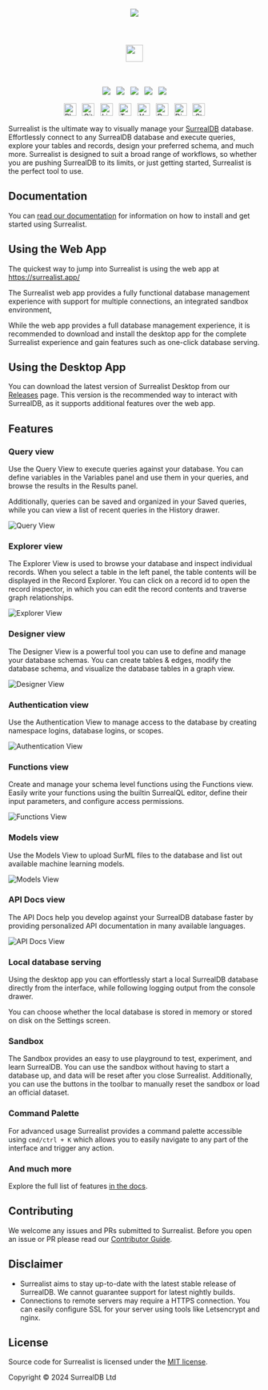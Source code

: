 <br>

<div align="center">
	<img src=".github/images/banner.png">
</div>

<br>

<h1 align="center">
  <a href="https://surrealdb.com/docs/surrealist"><img src=".github/images/logo-text.png" height="34"></a>
</h1>

<br> 
<p align="center">
    <a href="https://surrealdb.com/discord"><img src="https://img.shields.io/discord/902568124350599239?label=discord&style=flat-square&color=5a66f6"></a>
    &nbsp;
    <a href="https://twitter.com/surrealdb"><img src="https://img.shields.io/badge/twitter-follow_us-1d9bf0.svg?style=flat-square"></a>
    &nbsp;
    <a href="https://dev.to/surrealdb"><img src="https://img.shields.io/badge/dev-join_us-86f7b7.svg?style=flat-square"></a>
    &nbsp;
    <a href="https://www.linkedin.com/company/surrealdb/"><img src="https://img.shields.io/badge/linkedin-connect_with_us-0a66c2.svg?style=flat-square"></a>
    &nbsp;
    <a href="https://www.youtube.com/channel/UCjf2teVEuYVvvVC-gFZNq6w"><img src="https://img.shields.io/badge/youtube-subscribe-ff0000.svg?style=flat-square"></a>
</p>

<p align="center">
    <a href="https://surrealdb.com/blog"><img height="25" src=".github/images/social/blog.svg" alt="Blog"></a>
    &nbsp;
    <a href="https://github.com/surrealdb/surrealdb"><img height="25" src=".github/images/social/github.svg" alt="Github	"></a>
    &nbsp;
    <a href="https://www.linkedin.com/company/surrealdb/"><img height="25" src=".github/images/social/linkedin.svg" alt="LinkedIn"></a>
    &nbsp;
    <a href="https://twitter.com/surrealdb"><img height="25" src=".github/images/social/twitter.svg" alt="Twitter"></a>
    &nbsp;
    <a href="https://www.youtube.com/channel/UCjf2teVEuYVvvVC-gFZNq6w"><img height="25" src=".github/images/social/youtube.svg" alt="Youtube"></a>
    &nbsp;
    <a href="https://dev.to/surrealdb"><img height="25" src=".github/images/social/dev.svg" alt="Dev"></a>
    &nbsp;
    <a href="https://surrealdb.com/discord"><img height="25" src=".github/images/social/discord.svg" alt="Discord"></a>
    &nbsp;
    <a href="https://stackoverflow.com/questions/tagged/surrealdb"><img height="25" src=".github/images/social/stack-overflow.svg" alt="StackOverflow"></a>
</p>

Surrealist is the ultimate way to visually manage your [SurrealDB](https://surrealdb.com/) database. Effortlessly connect to any SurrealDB database and execute queries, explore your tables and records, design your preferred schema, and much more. Surrealist is designed to suit a broad range of workflows, so whether you are pushing SurrealDB to its limits, or just getting started, Surrealist is the perfect tool to use.

## Documentation
You can [read our documentation](https://surrealdb.com/docs/surrealist) for information on how to install and get started using Surrealist.

## Using the Web App
The quickest way to jump into Surrealist is using the web app at https://surrealist.app/

The Surrealist web app provides a fully functional database management experience with support for multiple connections, an integrated sandbox environment, 

While the web app provides a full database management experience, it is recommended to download and install the desktop app for the complete Surrealist experience and gain features such as one-click database serving.

## Using the Desktop App
You can download the latest version of Surrealist Desktop from our [Releases](https://github.com/surrealdb/surrealist/releases) page. This version is the recommended way to interact with SurrealDB, as it supports additional features over the web app.

## Features

### Query view
Use the Query View to execute queries against your database. You can define variables in the Variables panel and use them in your queries, and browse the results in the Results panel.

Additionally, queries can be saved and organized in your Saved queries, while you can view a list of recent queries in the History drawer.

![Query View](.github/images/views/query.png)

### Explorer view
The Explorer View is used to browse your database and inspect individual records. When you select a table in the left panel, the table contents will be displayed in the Record Explorer. You can click on a record id to open the record inspector, in which you can edit the record contents and traverse graph relationships.

![Explorer View](.github/images/views/explorer.png)

### Designer view
The Designer View is a powerful tool you can use to define and manage your database schemas. You can create tables & edges, modify the database schema, and visualize the database tables in a graph view.

![Designer View](.github/images/views/designer.png)

### Authentication view
Use the Authentication View to manage access to the database by creating namespace logins, database logins, or scopes.

![Authentication View](.github/images/views/authentication.png)

### Functions view
Create and manage your schema level functions using the Functions view. Easily write your functions using the builtin SurrealQL editor, define their input parameters, and configure access permissions.

![Functions View](.github/images/views/functions.png)

### Models view
Use the Models View to upload SurML files to the database and list out available machine learning models.

![Models View](.github/images/views/models.png)

### API Docs view
The API Docs help you develop against your SurrealDB database faster by providing personalized API documentation in many available languages.

![API Docs View](.github/images/views/api-docs.png)

### Local database serving
Using the desktop app you can effortlessly start a local SurrealDB database directly from the interface, while following logging output from the console drawer.

You can choose whether the local database is stored in memory or stored on disk on the Settings screen.

### Sandbox
The Sandbox provides an easy to use playground to test, experiment, and learn SurrealDB. You can use the sandbox without having
to start a database up, and data will be reset after you close Surrealist. Additionally, you can use the buttons in the toolbar
to manually reset the sandbox or load an official dataset.

### Command Palette
For advanced usage Surrealist provides a command palette accessible using `cmd/ctrl + K` which allows you to easily navigate to any part of the interface and trigger any action.

### And much more
Explore the full list of features [in the docs](https://surrealdb.com/docs/surrealist).

## Contributing
We welcome any issues and PRs submitted to Surrealist. Before you open an issue or PR please read our [Contributor Guide](CONTRIBUTING.md).

## Disclaimer
- Surrealist aims to stay up-to-date with the latest stable release of SurrealDB. We cannot guarantee support for latest nightly builds.
- Connections to remote servers may require a HTTPS connection. You can easily configure SSL for your server using tools like Letsencrypt and nginx.

## License
Source code for Surrealist is licensed under the [MIT license](LICENSE).

Copyright © 2024 SurrealDB Ltd
